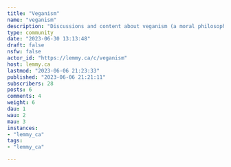 ```yaml
---
title: "Veganism" 
name: "veganism"
description: "Discussions and content about veganism (a moral philosophy opposed to animal cruelty and exploitation) and its practical application."
type: community
date: "2023-06-30 13:13:48"
draft: false
nsfw: false
actor_id: "https://lemmy.ca/c/veganism"
host: lemmy.ca
lastmod: "2023-06-06 21:23:33"
published: "2023-06-06 21:21:11"
subscribers: 28
posts: 6
comments: 4
weight: 6
dau: 1
wau: 2
mau: 3
instances:
- "lemmy_ca"
tags: 
- "lemmy_ca"

---
```

